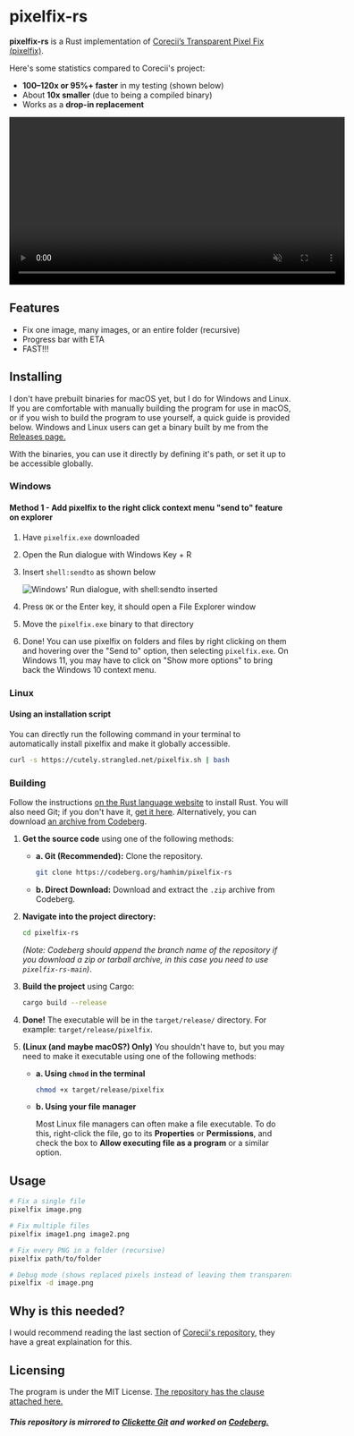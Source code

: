 # pixelfix-rs

**pixelfix-rs** is a Rust implementation of [Corecii’s Transparent Pixel Fix (pixelfix)](https://github.com/Corecii/Transparent-Pixel-Fix).

Here's some statistics compared to Corecii's project:

* **100–120x or 95%+ faster** in my testing (shown below)
* About **10x smaller** (due to being a compiled binary)
* Works as a **drop-in replacement**

<video src="https://codeberg.org/hamhim/pixelfix-rs/raw/branch/main/repository/showcase.webm"
       width="600"
       controls
       loop
       muted>
</video>

## Features

* Fix one image, many images, or an entire folder (recursive)
* Progress bar with ETA
* FAST!!!

## Installing

I don't have prebuilt binaries for macOS yet, but I do for Windows and Linux. If you are comfortable with manually building the program for use in macOS, or if you wish to build the program to use yourself, a quick guide is provided below. Windows and Linux users can get a binary built by me from the [Releases page.](https://codeberg.org/hamhim/pixelfix-rs/releases)

With the binaries, you can use it directly by defining it's path, or set it up to be accessible globally.  

### Windows

#### Method 1 - Add pixelfix to the right click context menu "send to" feature on explorer

1. Have `pixelfix.exe` downloaded
2. Open the Run dialogue with Windows Key + R
3. Insert `shell:sendto` as shown below

    ![Windows' Run dialogue, with shell:sendto inserted](https://codeberg.org/hamhim/pixelfix-rs/raw/branch/main/repository/shellsendto.webp)

4. Press `OK` or the Enter key, it should open a File Explorer window
5. Move the `pixelfix.exe` binary to that directory
6. Done! You can use pixelfix on folders and files by right clicking on them and hovering over the "Send to" option, then selecting `pixelfix.exe`. On Windows 11, you may have to click on "Show more options" to bring back the Windows 10 context menu.

### Linux

#### Using an installation script

You can directly run the following command in your terminal to automatically install pixelfix and make it globally accessible.

```sh
curl -s https://cutely.strangled.net/pixelfix.sh | bash
```

### Building

Follow the instructions [on the Rust language website](https://www.rust-lang.org/tools/install) to install Rust. You will also need Git; if you don't have it, [get it here](https://git-scm.com/downloads). Alternatively, you can download [an archive from Codeberg](https://codeberg.org/hamhim/pixelfix-rs/archive/main.zip).

1. **Get the source code** using one of the following methods:

      * **a. Git (Recommended):** Clone the repository.

        ```sh
        git clone https://codeberg.org/hamhim/pixelfix-rs
        ```

      * **b. Direct Download:** Download and extract the `.zip` archive from Codeberg.

2. **Navigate into the project directory:**

    ```sh
    cd pixelfix-rs
    ```

    *(Note: Codeberg should append the branch name of the repository if you download a zip or tarball archive, in this case you need to use `pixelfix-rs-main`)*.

3. **Build the project** using Cargo:

    ```sh
    cargo build --release
    ```

4. **Done\!** The executable will be in the `target/release/` directory. For example: `target/release/pixelfix`.

5. **(Linux (and maybe macOS?) Only)** You shouldn't have to, but you may need to make it executable using one of the following methods:

      * **a. Using `chmod` in the terminal**

        ```sh
        chmod +x target/release/pixelfix
        ```

      * **b. Using your file manager**

        Most Linux file managers can often make a file executable. To do this, right-click the file, go to its **Properties** or **Permissions**, and check the box to **Allow executing file as a program** or a similar option.

## Usage

```sh
# Fix a single file
pixelfix image.png

# Fix multiple files
pixelfix image1.png image2.png

# Fix every PNG in a folder (recursive)
pixelfix path/to/folder

# Debug mode (shows replaced pixels instead of leaving them transparent)
pixelfix -d image.png
```

## Why is this needed?

I would recommend reading the last section of [Corecii's repository](https://github.com/Corecii/Transparent-Pixel-Fix#more-info), they have a great explaination for this.

## Licensing

The program is under the MIT License. [The repository has the clause attached here.](https://codeberg.org/hamhim/pixelfix-rs/src/branch/main/LICENSE)

##### This repository is mirrored to [Clickette Git](https://git.clickette.org/hamhim/pixelfix-rs) and worked on [Codeberg.](https://codeberg.org/hamhim/pixelfix-rs)